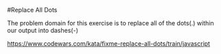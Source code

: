 #Replace All Dots

The problem domain for this exercise is to replace all of the dots(.) within our output into dashes(-)

https://www.codewars.com/kata/fixme-replace-all-dots/train/javascript